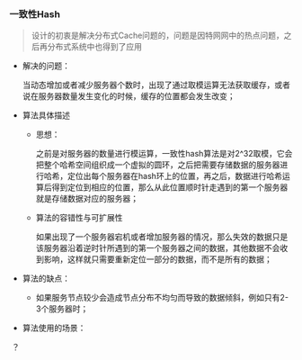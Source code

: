 ### 一致性Hash

> 设计的初衷是解决分布式Cache问题的，问题是因特网网中的热点问题，之后再分布式系统中也得到了应用

- 解决的问题：

  ​        当动态增加或者减少服务器个数时，出现了通过取模运算无法获取缓存，或者说在服务器数量发生变化的时候，缓存的位置都会发生改变；

- 算法具体描述

  - 思想：

    ​        之前是对服务器的数量进行模运算，一致性hash算法是对2^32取模，它会把整个哈希空间组织成一个虚拟的圆环，之后把需要存储数据的服务器进行哈希，定位出每个服务器在hash环上的位置，再之后，数据进行哈希运算后得到定位到相应的位置，那么从此位置顺时针走遇到的第一个服务器就是存储数据对应的服务器；

  - 算法的容错性与可扩展性

    ​        如果出现了一个服务器宕机或者增加服务器的情况，那么失效的数据只是该服务器沿着逆时针所遇到的第一个服务器之间的数据，其他数据不会收到影响，这样就只需要重新定位一部分的数据，而不是所有的数据；

- 算法的缺点：

  - 如果服务节点较少会造成节点分布不均匀而导致的数据倾斜，例如只有2-3个服务器时；

- 算法使用的场景：

​      ？